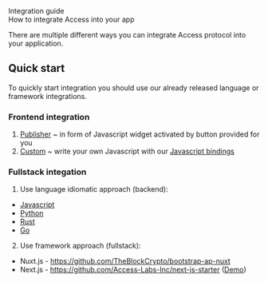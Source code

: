 <div className="md-title">Integration guide</div>
<div className="md-description">How to integrate Access into your app</div>

There are multiple different ways you can integrate Access protocol into your application.

## Quick start

To quickly start integration you should use our already released language or framework integrations.

### Frontend integration
1. [Publisher](https://github.com/Access-Labs-Inc/widget) ~ in form of Javascript widget activated by button provided for you
2. [Custom](/integration-guides/custom_integration/) ~ write your own Javascript with our [Javascript bindings](https://github.com/Access-Labs-Inc/access-protocol/tree/master/smart-contract/js)

### Fullstack integation
1. Use language idiomatic approach (backend):
- [Javascript](https://github.com/Access-Labs-Inc/access-protocol/tree/master/backends/js)
- [Python](https://github.com/Access-Labs-Inc/access-protocol/tree/master/backends/python)
- [Rust](https://github.com/Access-Labs-Inc/access-protocol/tree/master/backends/rust)
- [Go](https://github.com/Access-Labs-Inc/access-protocol/tree/master/backends/go)

2. Use framework approach (fullstack):
- Nuxt.js - https://github.com/TheBlockCrypto/bootstrap-ap-nuxt
- Next.js - https://github.com/Access-Labs-Inc/next-js-starter ([Demo](https://next-js-starter-vert.vercel.app/))
